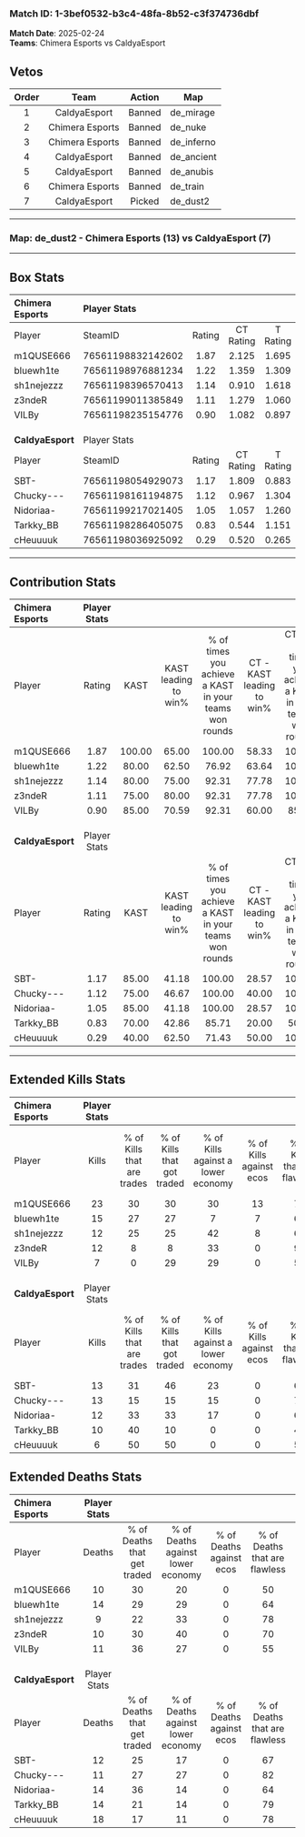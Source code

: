 ### Match ID: 1-3bef0532-b3c4-48fa-8b52-c3f374736dbf  
**Match Date**: 2025-02-24  
**Teams**: Chimera Esports vs CaldyaEsport  

## Vetos  

| Order | Team | Action | Map |
| :---: | :--: | :----: | --- |
| 1 | CaldyaEsport | Banned | de_mirage |
| 2 | Chimera Esports | Banned | de_nuke |
| 3 | Chimera Esports | Banned | de_inferno |
| 4 | CaldyaEsport | Banned | de_ancient |
| 5 | CaldyaEsport | Banned | de_anubis |
| 6 | Chimera Esports | Banned | de_train |
| 7 | CaldyaEsport | Picked | de_dust2 |

---  

### **Map**: de_dust2 - Chimera Esports (13) vs CaldyaEsport (7)  
---  

## Box Stats  

| **Chimera Esports** | Player Stats      |        |           |          |        |       |       |         |        |      |     |
| :- | :- | :-: | :-: | :-: | :-: | :-: | :-: | :-: | :-: | :-: | :-: |
| Player              | SteamID           | Rating | CT Rating | T Rating |  KAST  |  ADR  | Kills | Assists | Deaths | K/D  | HS% |
| m1QUSE666           | 76561198832142602 |  1.87  |   2.125   |  1.695   | 100.00 | 107.5 |  23   |    2    |   10   | 2.30 | 47  |
| bluewh1te           | 76561198976881234 |  1.22  |   1.359   |  1.309   | 80.00  | 82.9  |  15   |    7    |   14   | 1.07 | 53  |
| sh1nejezzz          | 76561198396570413 |  1.14  |   0.910   |  1.618   | 80.00  | 61.2  |  12   |    4    |   9    | 1.33 | 66  |
| z3ndeR              | 76561199011385849 |  1.11  |   1.279   |  1.060   | 75.00  | 70.2  |  12   |    4    |   10   | 1.20 | 58  |
| VILBy               | 76561198235154776 |  0.90  |   1.082   |  0.897   | 85.00  | 53.1  |   7   |    8    |   11   | 0.64 | 57  |
|                     |                   |        |           |          |        |       |       |         |        |      |     |
|                     |                   |        |           |          |        |       |       |         |        |      |     |
|                     |                   |        |           |          |        |       |       |         |        |      |     |
| **CaldyaEsport**    | Player Stats      |        |           |          |        |       |       |         |        |      |     |
| Player              | SteamID           | Rating | CT Rating | T Rating |  KAST  |  ADR  | Kills | Assists | Deaths | K/D  | HS% |
| SBT-                | 76561198054929073 |  1.17  |   1.809   |  0.883   | 85.00  | 71.8  |  13   |    4    |   12   | 1.08 | 46  |
| Chucky---           | 76561198161194875 |  1.12  |   0.967   |  1.304   | 75.00  | 68.2  |  13   |    4    |   11   | 1.18 | 46  |
| Nidoriaa-           | 76561199217021405 |  1.05  |   1.057   |  1.260   | 85.00  | 64.9  |  12   |    2    |   14   | 0.86 | 50  |
| Tarkky_BB           | 76561198286405075 |  0.83  |   0.544   |  1.151   | 70.00  | 58.3  |  10   |    2    |   14   | 0.71 | 60  |
| cHeuuuuk            | 76561198036925092 |  0.29  |   0.520   |  0.265   | 40.00  | 46.6  |   6   |    1    |   18   | 0.33 | 66  |
---  

## Contribution Stats  

| **Chimera Esports** | Player Stats |        |                      |                                                        |                           |                                                             |                          |                                                            |
| :- | :-: | :-: | :-: | :-: | :-: | :-: | :-: | :-: |
| Player              |    Rating    |  KAST  | KAST leading to win% | % of times you achieve a KAST in your teams won rounds | CT - KAST leading to win% | CT - % of times you achieve a KAST in your teams won rounds | T - KAST leading to win% | T - % of times you achieve a KAST in your teams won rounds |
| m1QUSE666           |     1.87     | 100.00 |        65.00         |                         100.00                         |           58.33           |                           100.00                            |          75.00           |                           100.00                           |
| bluewh1te           |     1.22     | 80.00  |        62.50         |                         76.92                          |           63.64           |                           100.00                            |          60.00           |                           50.00                            |
| sh1nejezzz          |     1.14     | 80.00  |        75.00         |                         92.31                          |           77.78           |                           100.00                            |          71.43           |                           83.33                            |
| z3ndeR              |     1.11     | 75.00  |        80.00         |                         92.31                          |           77.78           |                           100.00                            |          83.33           |                           83.33                            |
| VILBy               |     0.90     | 85.00  |        70.59         |                         92.31                          |           60.00           |                            85.71                            |          85.71           |                           100.00                           |
|                     |              |        |                      |                                                        |                           |                                                             |                          |                                                            |
|                     |              |        |                      |                                                        |                           |                                                             |                          |                                                            |
|                     |              |        |                      |                                                        |                           |                                                             |                          |                                                            |
| **CaldyaEsport**    | Player Stats |        |                      |                                                        |                           |                                                             |                          |                                                            |
| Player              |    Rating    |  KAST  | KAST leading to win% | % of times you achieve a KAST in your teams won rounds | CT - KAST leading to win% | CT - % of times you achieve a KAST in your teams won rounds | T - KAST leading to win% | T - % of times you achieve a KAST in your teams won rounds |
| SBT-                |     1.17     | 85.00  |        41.18         |                         100.00                         |           28.57           |                           100.00                            |          50.00           |                           100.00                           |
| Chucky---           |     1.12     | 75.00  |        46.67         |                         100.00                         |           40.00           |                           100.00                            |          50.00           |                           100.00                           |
| Nidoriaa-           |     1.05     | 85.00  |        41.18         |                         100.00                         |           28.57           |                           100.00                            |          50.00           |                           100.00                           |
| Tarkky_BB           |     0.83     | 70.00  |        42.86         |                         85.71                          |           20.00           |                            50.00                            |          55.56           |                           100.00                           |
| cHeuuuuk            |     0.29     | 40.00  |        62.50         |                         71.43                          |           50.00           |                           100.00                            |          75.00           |                           60.00                            |
---  

## Extended Kills Stats  

| **Chimera Esports** | Player Stats |                            |                            |                                    |                         |                              |                                 |                                       |                    |           |
| :- | :-: | :-: | :-: | :-: | :-: | :-: | :-: | :-: | :-: | :-: |
| Player              |    Kills     | % of Kills that are trades | % of Kills that got traded | % of Kills against a lower economy | % of Kills against ecos | % of Kills that are flawless | % of Kills that are close duels | % of Kills that are assisted by flash | Pistol Round Kills | AWP Kills |
| m1QUSE666           |      23      |             30             |             30             |                 30                 |           13            |              78              |                0                |                   0                   |         0          |     2     |
| bluewh1te           |      15      |             27             |             27             |                 7                  |            7            |              60              |                7                |                   0                   |         0          |     2     |
| sh1nejezzz          |      12      |             25             |             25             |                 42                 |            8            |              67              |                0                |                   8                   |         0          |     2     |
| z3ndeR              |      12      |             8              |             8              |                 33                 |            0            |              92              |                0                |                   8                   |         5          |     2     |
| VILBy               |      7       |             0              |             29             |                 29                 |            0            |              57              |               29                |                   0                   |         1          |     1     |
|                     |              |                            |                            |                                    |                         |                              |                                 |                                       |                    |           |
|                     |              |                            |                            |                                    |                         |                              |                                 |                                       |                    |           |
|                     |              |                            |                            |                                    |                         |                              |                                 |                                       |                    |           |
| **CaldyaEsport**    | Player Stats |                            |                            |                                    |                         |                              |                                 |                                       |                    |           |
| Player              |    Kills     | % of Kills that are trades | % of Kills that got traded | % of Kills against a lower economy | % of Kills against ecos | % of Kills that are flawless | % of Kills that are close duels | % of Kills that are assisted by flash | Pistol Round Kills | AWP Kills |
| SBT-                |      13      |             31             |             46             |                 23                 |            0            |              69              |                8                |                  15                   |         0          |     2     |
| Chucky---           |      13      |             15             |             15             |                 15                 |            0            |              77              |                0                |                   8                   |         8          |     0     |
| Nidoriaa-           |      12      |             33             |             33             |                 17                 |            0            |              67              |                0                |                   8                   |         0          |     1     |
| Tarkky_BB           |      10      |             40             |             10             |                 0                  |            0            |              40              |               20                |                  10                   |         0          |     0     |
| cHeuuuuk            |      6       |             50             |             50             |                 0                  |            0            |              50              |                0                |                   0                   |         0          |     1     |
## Extended Deaths Stats  

| **Chimera Esports** | Player Stats |                             |                                   |                          |                               |                            |                           |               |
| :- | :-: | :-: | :-: | :-: | :-: | :-: | :-: | :-: |
| Player              |    Deaths    | % of Deaths that get traded | % of Deaths against lower economy | % of Deaths against ecos | % of Deaths that are flawless | % of Deaths that are close | % of Deaths while blinded | Deaths to AWP |
| m1QUSE666           |      10      |             30              |                20                 |            0             |              50               |             10             |            30             |       2       |
| bluewh1te           |      14      |             29              |                29                 |            0             |              64               |             7              |             0             |       1       |
| sh1nejezzz          |      9       |             22              |                33                 |            0             |              78               |             0              |             0             |       1       |
| z3ndeR              |      10      |             30              |                40                 |            0             |              70               |             10             |             0             |       3       |
| VILBy               |      11      |             36              |                27                 |            0             |              55               |             0              |            18             |       1       |
|                     |              |                             |                                   |                          |                               |                            |                           |               |
|                     |              |                             |                                   |                          |                               |                            |                           |               |
|                     |              |                             |                                   |                          |                               |                            |                           |               |
| **CaldyaEsport**    | Player Stats |                             |                                   |                          |                               |                            |                           |               |
| Player              |    Deaths    | % of Deaths that get traded | % of Deaths against lower economy | % of Deaths against ecos | % of Deaths that are flawless | % of Deaths that are close | % of Deaths while blinded | Deaths to AWP |
| SBT-                |      12      |             25              |                17                 |            0             |              67               |             0              |             0             |       0       |
| Chucky---           |      11      |             27              |                27                 |            0             |              82               |             9              |             0             |       2       |
| Nidoriaa-           |      14      |             36              |                14                 |            0             |              64               |             0              |             0             |       1       |
| Tarkky_BB           |      14      |             21              |                14                 |            0             |              79               |             7              |             7             |       1       |
| cHeuuuuk            |      18      |             17              |                11                 |            0             |              78               |             6              |             6             |       2       |
